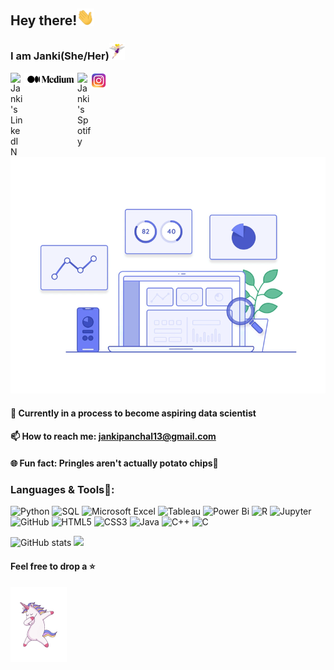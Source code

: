 ## Hey there!<img src="https://raw.githubusercontent.com/jankee31/jankee31/master/wave2.gif" width="28px">
### I am Janki(She/Her)<img src="https://raw.githubusercontent.com/jankee31/jankee31/master/intro1.gif" width="25px">
 <a href="https://www.linkedin.com/in/janki-panchal/">
    <img align="left" alt="Janki's LinkedIN" width="22px" src="https://raw.githubusercontent.com/peterthehan/peterthehan/master/assets/linkedin.svg" />
 </a>

 <a href="https://medium.com/@jankipanchal13">
    <img align="left" alt="Janki's Medium" width="85px" src="https://raw.githubusercontent.com/jankee31/jankee31/master/Medium.png" />
 </a>

 <a href="https://open.spotify.com/user/31oa27s7v7jbd7sxmj3oy5xjvgba?si=zO--ug1kRl6LCqvPoGqhJA">
    <img align="left" alt="Janki's Spotify" width="22px" src="https://raw.githubusercontent.com/peterthehan/peterthehan/master/assets/spotify.svg" />
 </a>

 <a href="https://instagram.com/foodtalesbyjp?igshid=1128opz0yfu8f">
    <img align="left" alt="Janki's Food account" width="25px" src="https://raw.githubusercontent.com/jankee31/jankee31/master/Instagram.png" />
 </a>
 

 <br>
 

 <img src="https://raw.githubusercontent.com/jankee31/jankee31/master/data.gif" width="1500px"> </br>

  #### 🎯 Currently in a process to become aspiring data scientist 
  
  #### 📫 How to reach me: jankipanchal13@gmail.com

  #### 🌐 Fun fact: Pringles aren't actually potato chips👀

### Languages & Tools🚀:
![Python](https://img.shields.io/badge/-Python-black?style=flat-square&logo=Python)
![SQL](https://img.shields.io/badge/-SQL-white?style=flat-square&logo=sql)
![Microsoft Excel](https://img.shields.io/badge/Microsoft%20Excel-1D6F42?style=flat-square&logo=microsoft-excel)
![Tableau](https://img.shields.io/badge/-Tableau-white?style=flat-square&logo=tableau)
![Power Bi](https://img.shields.io/badge/-Power%20Bi-yellow?style=flat-square&logo=power-bi)
![R](https://img.shields.io/badge/-R-blue?style=flat-square&logo=R)
![Jupyter](https://img.shields.io/badge/-Jupyter-white?style=flat-square&logo=jupyter)
![GitHub](https://img.shields.io/badge/-GitHub-181717?style=flat-square&logo=github)
![HTML5](https://img.shields.io/badge/-HTML5-E34F26?style=flat-square&logo=html5&logoColor=white)
![CSS3](https://img.shields.io/badge/-CSS3-1572B6?style=flat-square&logo=css3)
![Java](https://img.shields.io/badge/-java-E34A86?style=flat-square&logo=java)
![C++](https://img.shields.io/badge/-C++-00599C?style=flat-square&logo=c)
![C](https://img.shields.io/badge/-c-black?style=flat-square&logo=c)

![GitHub stats](https://github-readme-stats.vercel.app/api?username=jankee31&show_icons=true&theme=radical)
![](https://visitor-badge.glitch.me/badge?page_id=jankee31.jankee31)
#### Feel free to drop a ⭐
<img src="https://raw.githubusercontent.com/jankee31/jankee31/master/intro.gif" width="90px" align="center">


<!--
**jankee31/jankee31** is a ✨ _special_ ✨ repository because its `README.md` (this file) appears on your GitHub profile.

Here are some ideas to get you started:

- 🔭 I’m currently working on ...
- 🌱 I’m currently learning ...
- 👯 I’m looking to collaborate on ...
- 🤔 I’m looking for help with ...
- 💬 Ask me about ...
- 📫 How to reach me: ...
- 😄 Pronouns: ...
- ⚡ Fun fact: ...
-->
